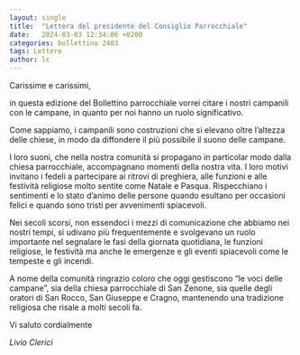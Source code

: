 ```yaml
---
layout: single
title:  "Lettera del presidente del Consiglio Parrocchiale"
date:   2024-03-03 12:34:06 +0200
categories: bollettino 2403
tags: Lettere
author: lc
---
```


Carissime e carissimi,

in questa edizione del Bollettino parrocchiale vorrei citare i nostri campanili con le campane, in quanto per noi hanno un ruolo significativo.

Come sappiamo, i campanili sono costruzioni che si elevano oltre l’altezza delle chiese, in modo da diffondere il più possibile il suono delle campane.

I loro suoni, che nella nostra comunità si propagano in particolar modo dalla chiesa parrocchiale, accompagnano momenti della nostra vita. I loro motivi invitano i fedeli a partecipare ai ritrovi di preghiera, alle funzioni e alle festività religiose molto sentite come Natale e Pasqua. Rispecchiano i sentimenti e lo stato d’animo delle persone quando esultano per occasioni felici e quando sono tristi per avvenimenti spiacevoli.

Nei secoli scorsi, non essendoci i mezzi di comunicazione che abbiamo nei nostri tempi, si udivano più frequentemente e svolgevano un ruolo importante nel segnalare le fasi della giornata quotidiana, le funzioni religiose, le festività ma anche le emergenze e gli eventi spiacevoli come le tempeste e gli incendi.

A nome della comunità ringrazio coloro che oggi gestiscono “le voci delle campane”, sia della chiesa parrocchiale di San Zenone, sia quelle degli oratori di San Rocco, San Giuseppe e Cragno, mantenendo una tradizione religiosa che risale a molti secoli fa.

Vi saluto cordialmente

*Livio Clerici*




